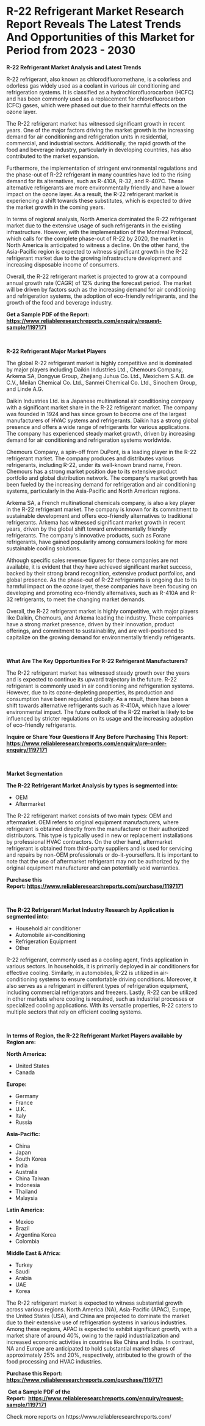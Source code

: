 <p><h1>R-22 Refrigerant Market Research Report Reveals The Latest Trends And Opportunities of this Market for Period from 2023 - 2030</h1></p><p><strong>R-22 Refrigerant Market Analysis and Latest Trends</strong></p>
<p><p>R-22 refrigerant, also known as chlorodifluoromethane, is a colorless and odorless gas widely used as a coolant in various air conditioning and refrigeration systems. It is classified as a hydrochlorofluorocarbon (HCFC) and has been commonly used as a replacement for chlorofluorocarbon (CFC) gases, which were phased out due to their harmful effects on the ozone layer.</p><p>The R-22 refrigerant market has witnessed significant growth in recent years. One of the major factors driving the market growth is the increasing demand for air conditioning and refrigeration units in residential, commercial, and industrial sectors. Additionally, the rapid growth of the food and beverage industry, particularly in developing countries, has also contributed to the market expansion.</p><p>Furthermore, the implementation of stringent environmental regulations and the phase-out of R-22 refrigerant in many countries have led to the rising demand for its alternatives, such as R-410A, R-32, and R-407C. These alternative refrigerants are more environmentally friendly and have a lower impact on the ozone layer. As a result, the R-22 refrigerant market is experiencing a shift towards these substitutes, which is expected to drive the market growth in the coming years.</p><p>In terms of regional analysis, North America dominated the R-22 refrigerant market due to the extensive usage of such refrigerants in the existing infrastructure. However, with the implementation of the Montreal Protocol, which calls for the complete phase-out of R-22 by 2020, the market in North America is anticipated to witness a decline. On the other hand, the Asia-Pacific region is expected to witness significant growth in the R-22 refrigerant market due to the growing infrastructure development and increasing disposable income of consumers.</p><p>Overall, the R-22 refrigerant market is projected to grow at a compound annual growth rate (CAGR) of 12% during the forecast period. The market will be driven by factors such as the increasing demand for air conditioning and refrigeration systems, the adoption of eco-friendly refrigerants, and the growth of the food and beverage industry.</p></p>
<p><strong>Get a Sample PDF of the Report:&nbsp; <a href="https://www.reliableresearchreports.com/enquiry/request-sample/1197171">https://www.reliableresearchreports.com/enquiry/request-sample/1197171</a></strong></p>
<p>&nbsp;</p>
<p><strong>R-22 Refrigerant Major Market Players</strong></p>
<p><p>The global R-22 refrigerant market is highly competitive and is dominated by major players including Daikin Industries Ltd., Chemours Company, Arkema SA, Dongyue Group, Zhejiang Juhua Co. Ltd., Mexichem S.A.B. de C.V., Meilan Chemical Co. Ltd., Sanmei Chemical Co. Ltd., Sinochem Group, and Linde A.G.</p><p>Daikin Industries Ltd. is a Japanese multinational air conditioning company with a significant market share in the R-22 refrigerant market. The company was founded in 1924 and has since grown to become one of the largest manufacturers of HVAC systems and refrigerants. Daikin has a strong global presence and offers a wide range of refrigerants for various applications. The company has experienced steady market growth, driven by increasing demand for air conditioning and refrigeration systems worldwide.</p><p>Chemours Company, a spin-off from DuPont, is a leading player in the R-22 refrigerant market. The company produces and distributes various refrigerants, including R-22, under its well-known brand name, Freon. Chemours has a strong market position due to its extensive product portfolio and global distribution network. The company's market growth has been fueled by the increasing demand for refrigeration and air conditioning systems, particularly in the Asia-Pacific and North American regions.</p><p>Arkema SA, a French multinational chemicals company, is also a key player in the R-22 refrigerant market. The company is known for its commitment to sustainable development and offers eco-friendly alternatives to traditional refrigerants. Arkema has witnessed significant market growth in recent years, driven by the global shift toward environmentally friendly refrigerants. The company's innovative products, such as Forane refrigerants, have gained popularity among consumers looking for more sustainable cooling solutions.</p><p>Although specific sales revenue figures for these companies are not available, it is evident that they have achieved significant market success, backed by their strong brand recognition, extensive product portfolios, and global presence. As the phase-out of R-22 refrigerants is ongoing due to its harmful impact on the ozone layer, these companies have been focusing on developing and promoting eco-friendly alternatives, such as R-410A and R-32 refrigerants, to meet the changing market demands.</p><p>Overall, the R-22 refrigerant market is highly competitive, with major players like Daikin, Chemours, and Arkema leading the industry. These companies have a strong market presence, driven by their innovation, product offerings, and commitment to sustainability, and are well-positioned to capitalize on the growing demand for environmentally friendly refrigerants.</p></p>
<p>&nbsp;</p>
<p><strong>What Are The Key Opportunities For R-22 Refrigerant Manufacturers?</strong></p>
<p><p>The R-22 refrigerant market has witnessed steady growth over the years and is expected to continue its upward trajectory in the future. R-22 refrigerant is commonly used in air conditioning and refrigeration systems. However, due to its ozone-depleting properties, its production and consumption have been regulated globally. As a result, there has been a shift towards alternative refrigerants such as R-410A, which have a lower environmental impact. The future outlook of the R-22 market is likely to be influenced by stricter regulations on its usage and the increasing adoption of eco-friendly refrigerants.</p></p>
<p><strong>Inquire or Share Your Questions If Any Before Purchasing This Report: <a href="https://www.reliableresearchreports.com/enquiry/pre-order-enquiry/1197171">https://www.reliableresearchreports.com/enquiry/pre-order-enquiry/1197171</a></strong></p>
<p>&nbsp;</p>
<p><strong>Market Segmentation</strong></p>
<p><strong>The R-22 Refrigerant Market Analysis by types is segmented into:</strong></p>
<p><ul><li>OEM</li><li>Aftermarket</li></ul></p>
<p><p>The R-22 refrigerant market consists of two main types: OEM and aftermarket. OEM refers to original equipment manufacturers, where refrigerant is obtained directly from the manufacturer or their authorized distributors. This type is typically used in new or replacement installations by professional HVAC contractors. On the other hand, aftermarket refrigerant is obtained from third-party suppliers and is used for servicing and repairs by non-OEM professionals or do-it-yourselfers. It is important to note that the use of aftermarket refrigerant may not be authorized by the original equipment manufacturer and can potentially void warranties.</p></p>
<p><strong>Purchase this Report:&nbsp;<a href="https://www.reliableresearchreports.com/purchase/1197171">https://www.reliableresearchreports.com/purchase/1197171</a></strong></p>
<p>&nbsp;</p>
<p><strong>The R-22 Refrigerant Market Industry Research by Application is segmented into:</strong></p>
<p><ul><li>Household air conditioner</li><li>Automobile air-conditioning</li><li>Refrigeration Equipment</li><li>Other</li></ul></p>
<p><p>R-22 refrigerant, commonly used as a cooling agent, finds application in various sectors. In households, it is primarily deployed in air conditioners for effective cooling. Similarly, in automobiles, R-22 is utilized in air-conditioning systems to ensure comfortable driving conditions. Moreover, it also serves as a refrigerant in different types of refrigeration equipment, including commercial refrigerators and freezers. Lastly, R-22 can be utilized in other markets where cooling is required, such as industrial processes or specialized cooling applications. With its versatile properties, R-22 caters to multiple sectors that rely on efficient cooling systems.</p></p>
<p>&nbsp;</p>
<p><strong>In terms of Region, the R-22 Refrigerant Market Players available by Region are:</strong></p>
<p>
    <p> <strong> North America: </strong>
        <ul>
            <li>United States</li>
            <li>Canada</li>
        </ul>
        </p> 
    <p> <strong> Europe: </strong>
        <ul>
            <li>Germany</li>
            <li>France</li>
            <li>U.K.</li>
            <li>Italy</li>
            <li>Russia</li>
        </ul>
        </p> 
    <p> <strong> Asia-Pacific: </strong>
        <ul>
            <li>China</li>
            <li>Japan</li>
            <li>South Korea</li>
            <li>India</li>
            <li>Australia</li>
            <li>China Taiwan</li>
            <li>Indonesia</li>
            <li>Thailand</li>
            <li>Malaysia</li>
        </ul>
        </p> 
    <p> <strong> Latin America: </strong>
        <ul>
            <li>Mexico</li>
            <li>Brazil</li>
            <li>Argentina Korea</li>
            <li>Colombia</li>
        </ul>
        </p> 
    <p> <strong> Middle East & Africa: </strong>
        <ul>
            <li>Turkey</li>
            <li>Saudi</li>
            <li>Arabia</li>
            <li>UAE</li>
            <li>Korea</li>
        </ul>
    </p>
    </p>
<p><p>The R-22 refrigerant market is expected to witness substantial growth across various regions. North America (NA), Asia-Pacific (APAC), Europe, the United States (USA), and China are projected to dominate the market due to their extensive use of refrigeration systems in various industries. Among these regions, APAC is expected to exhibit significant growth, with a market share of around 40%, owing to the rapid industrialization and increased economic activities in countries like China and India. In contrast, NA and Europe are anticipated to hold substantial market shares of approximately 25% and 20%, respectively, attributed to the growth of the food processing and HVAC industries.</p></p>
<p><strong>Purchase this Report: <a href="https://www.reliableresearchreports.com/purchase/1197171">https://www.reliableresearchreports.com/purchase/1197171</a></strong></p>
<p>&nbsp;<strong>Get a Sample PDF of the Report:&nbsp;&nbsp;<a href="https://www.reliableresearchreports.com/enquiry/request-sample/1197171">https://www.reliableresearchreports.com/enquiry/request-sample/1197171</a></strong></p>
<p><strong></strong></p>
<p>Check more reports on https://www.reliableresearchreports.com/</p>
